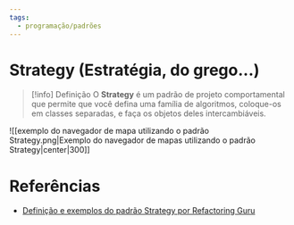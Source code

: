 ```yaml
---
tags:
  - programação/padrões
---
```

# Strategy (Estratégia, do grego...)

> [!info] Definição
> O **Strategy** é um padrão de projeto comportamental que permite que você defina uma família de algoritmos, coloque-os em classes separadas, e faça os objetos deles intercambiáveis.

![[exemplo do navegador de mapa utilizando o padrão Strategy.png|Exemplo do navegador de mapas utilizando o padrão Strategy|center|300]]

# Referências

- [Definição e exemplos do padrão Strategy por Refactoring Guru](https://refactoring.guru/pt-br/design-patterns/strategy)